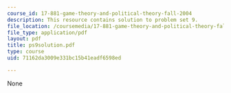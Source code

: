 ```yaml
---
course_id: 17-881-game-theory-and-political-theory-fall-2004
description: This resource contains solution to problem set 9.
file_location: /coursemedia/17-881-game-theory-and-political-theory-fall-2004/71162da3009e331bc15b41eadf6598ed_ps9solution.pdf
file_type: application/pdf
layout: pdf
title: ps9solution.pdf
type: course
uid: 71162da3009e331bc15b41eadf6598ed

---
```

None